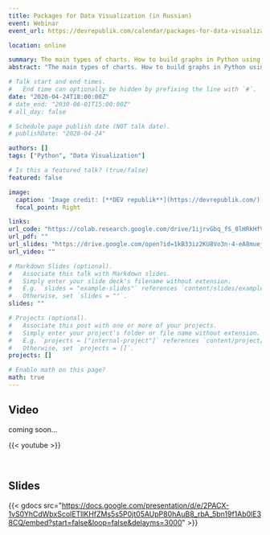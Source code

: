 ```yaml
---
title: Packages for Data Visualization (in Russian)
event: Webinar
event_url: https://devrepublik.com/calendar/packages-for-data-visualization/

location: online

summary: The main types of charts. How to build graphs in Python using `matplotlib`, `seaborn` and `plotly` packages.
abstract: "The main types of charts. How to build graphs in Python using `matplotlib`, `seaborn` and `plotly` packages."

# Talk start and end times.
#   End time can optionally be hidden by prefixing the line with `#`.
date: "2020-04-24T18:00:00Z"
# date_end: "2030-06-01T15:00:00Z"
# all_day: false

# Schedule page publish date (NOT talk date).
# publishDate: "2020-04-24"

authors: []
tags: ["Python", "Data Visualization"]

# Is this a featured talk? (true/false)
featured: false

image:
  caption: 'Image credit: [**DEV republik**](https://devrepublik.com/)'
  focal_point: Right

links:
url_code: "https://colab.research.google.com/drive/1ijrvGbq_fS_8lHRkHfVfsyArYZplDbqa"
url_pdf: ""
url_slides: "https://drive.google.com/open?id=1kB33iz2KU8Vo3n-4-eA8muejDCIa7dUi"
url_video: ""

# Markdown Slides (optional).
#   Associate this talk with Markdown slides.
#   Simply enter your slide deck's filename without extension.
#   E.g. `slides = "example-slides"` references `content/slides/example-slides.md`.
#   Otherwise, set `slides = ""`.
slides: ""

# Projects (optional).
#   Associate this post with one or more of your projects.
#   Simply enter your project's folder or file name without extension.
#   E.g. `projects = ["internal-project"]` references `content/project/deep-learning/index.md`.
#   Otherwise, set `projects = []`.
projects: []

# Enable math on this page?
math: true
---
```


## Video

coming soon... 

{{< youtube >}}

<br>

## Slides

{{< gdocs src="https://docs.google.com/presentation/d/e/2PACX-1vS0YhCdWbxScolETllKHfZMs5s5P0jt05AUpP80hAuB8_rbA_5bn19f1Ab0lE38CQ/embed?start=false&loop=false&delayms=3000" >}}
